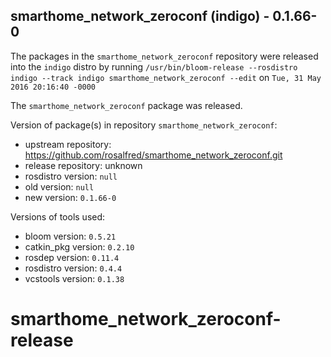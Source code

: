 ## smarthome_network_zeroconf (indigo) - 0.1.66-0

The packages in the `smarthome_network_zeroconf` repository were released into the `indigo` distro by running `/usr/bin/bloom-release --rosdistro indigo --track indigo smarthome_network_zeroconf --edit` on `Tue, 31 May 2016 20:16:40 -0000`

The `smarthome_network_zeroconf` package was released.

Version of package(s) in repository `smarthome_network_zeroconf`:

- upstream repository: https://github.com/rosalfred/smarthome_network_zeroconf.git
- release repository: unknown
- rosdistro version: `null`
- old version: `null`
- new version: `0.1.66-0`

Versions of tools used:

- bloom version: `0.5.21`
- catkin_pkg version: `0.2.10`
- rosdep version: `0.11.4`
- rosdistro version: `0.4.4`
- vcstools version: `0.1.38`


# smarthome_network_zeroconf-release